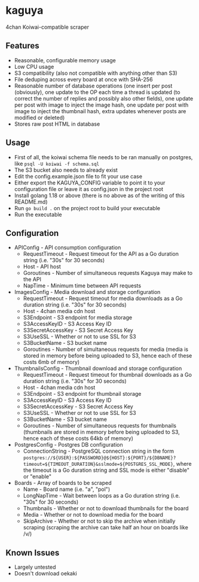 # kaguya

4chan Koiwai-compatible scraper

## Features
- Reasonable, configurable memory usage
- Low CPU usage
- S3 compatibility (also not compatible with anything other than S3)
- File deduping across every board at once with SHA-256
- Reasonable number of database operations (one insert per post (obviously), one update to the OP each time a thread is updated (to correct the number of replies and possibly also other fields), one update per post with image to inject the image hash, one update per post with image to inject the thumbnail hash, extra updates whenever posts are modified or deleted)
- Stores raw post HTML in database

## Usage

* First of all, the koiwai schema file needs to be ran manually on postgres, like `psql -U koiwai -f schema.sql`
* The S3 bucket also needs to already exist
* Edit the config.example.json file to fit your use case
* Either export the KAGUYA_CONFIG variable to point it to your configuration file or leave it as config.json in the project root
* Install golang 1.18 or above (there is no above as of the writing of this README.md)
* Run `go build .` on the project root to build your executable
* Run the executable

## Configuration

* APIConfig - API consumption configuration
  * RequestTimeout - Request timeout for the API as a Go duration string (i.e. "30s" for 30 seconds)
  * Host - API host 
  * Goroutines - Number of simultaneous requests Kaguya may make to the API
  * NapTime - Minimum time between API requests
* ImagesConfig - Media download and storage configuration
  * RequestTimeout - Request timeout for media downloads as a Go duration string (i.e. "30s" for 30 seconds)
  * Host - 4chan media cdn host
  * S3Endpoint - S3 endpoint for media storage
  * S3AccessKeyID - S3 Access Key ID
  * S3SecretAccessKey - S3 Secret Access Key
  * S3UseSSL - Whether or not to use SSL for S3
  * S3BucketName - S3 bucket name
  * Goroutines - Number of simultaneous requests for media (media is stored in memory before being uploaded to S3, hence each of these costs 6mb of memory)
* ThumbnailsConfig - Thumbnail download and storage configuration
  * RequestTimeout - Request timeout for thumbnail downloads as a Go duration string (i.e. "30s" for 30 seconds)
  * Host - 4chan media cdn host
  * S3Endpoint - S3 endpoint for thumbnail storage
  * S3AccessKeyID - S3 Access Key ID
  * S3SecretAccessKey - S3 Secret Access Key
  * S3UseSSL - Whether or not to use SSL for S3
  * S3BucketName - S3 bucket name
  * Goroutines - Number of simultaneous requests for thumbnails (thumbnails are stored in memory before being uploaded to S3, hence each of these costs 64kb of memory)
* PostgresConfig - Postgres DB configuration
  * ConnectionString - PostgreSQL connection string in the form `postgres://${USER}:${PASSWORD}@${HOST}:${PORT}/${DBNAME}?timeout=${TIMEOUT_DURATION}&sslmode=${POSTGRES_SSL_MODE}`, where the timeout is a Go duration string and SSL mode is either "disable" or "enable"
* Boards - Array of boards to be scraped
  * Name - Board name (i.e. "a", "pol")
  * LongNapTime - Wait between loops as a Go duration string (i.e. "30s" for 30 seconds)
  * Thumbnails - Whether or not to download thumbnails for the board
  * Media - Whether or not to download media for the board
  * SkipArchive - Whether or not to skip the archive when initially scraping (scraping the archive can take half an hour on boards like /v/)

## Known Issues

* Largely untested
* Doesn't download oekaki

